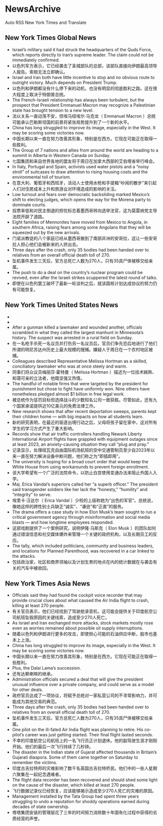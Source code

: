 # NewsArchive
Auto RSS New York Times and Translate

## New York Times Global News
* Israel’s military said it had struck the headquarters of the Quds Force, which reports directly to Iran’s supreme leader. The claim could not be immediately confirmed.
* 以色列军方表示，它已经袭击了圣城部队的总部，该部队直接向伊朗最高领导人报告。索赔无法立即确认。
* Israel and Iran both have little incentive to stop and no obvious route to outright victory. Much depends on President Trump.
* 以色列和伊朗都没有什么停下来的动机，也没有明显的彻底胜利之路。这在很大程度上取决于特朗普总统。
* The French-Israeli relationship has always been turbulent, but the prospect that President Emmanuel Macron may recognize a Palestinian state has brought tension to a new level.
* 法以关系一直动荡不安，但埃马纽埃尔·马克龙（ Emmanuel Macron ）总统可能承认巴勒斯坦国的前景将紧张局势提升到了一个新的水平。
* China has long struggled to improve its image, especially in the West. It may be scoring some victories now.
* 中国长期以来一直在努力改善其形象，特别是在西方。它现在可能正在取得一些胜利。
* The Group of 7 nations and allies from around the world are heading to a summit in Alberta in Western Canada on Sunday.
* 七国集团和来自世界各地的盟友将于周日在加拿大西部的艾伯塔省举行峰会。
* In Italy, Portugal and Spain, activists used water pistols and a “noisy stroll” of suitcases to draw attention to rising housing costs and the environmental toll of tourism.
* 在意大利、葡萄牙和西班牙，活动人士使用水枪和手提箱“吵闹的散步”来引起人们对住房成本上升和旅游业对环境造成的影响的关注。
* Low turnout and fears over democratic backsliding marked Mexico’s shift to electing judges, which opens the way for the Morena party to dominate courts.
* 投票率低和对民主倒退的担忧标志着墨西哥转向选举法官，这为莫雷纳党主导法院开辟了道路。
* Eight families of Mennonites have moved from Mexico to Angola, in southern Africa, raising fears among some Angolans that they will be squeezed out by the new arrivals.
* 门诺派教徒的八个家庭已经从墨西哥搬到了南部非洲的安哥拉，这让一些安哥拉人担心他们会被新来的人挤出去。
* Three days after the crash, only 35 bodies had been handed over to relatives from an overall official death toll of 270.
* 坠机事件发生三天后，官方总死亡人数为270人，只有35具尸体被移交给亲属。
* The push to do a deal on the country’s nuclear program could be revived, even after the Israeli strikes scuppered the latest round of talks.
* 即使在以色列罢工破坏了最新一轮谈判之后，就该国核计划达成协议的努力仍有可能恢复。

## New York Times United States News
* 
* 
* After a gunman killed a lawmaker and wounded another, officials scrambled in what they called the largest manhunt in Minnesota’s history. The suspect was arrested in a rural field on Sunday.
* 在一名枪手杀死一名议员并打伤另一名议员后，官员们争先恐后地进行了他们所谓的明尼苏达州历史上最大规模的搜捕。嫌疑人于周日在一个农村地区被捕。
* Colleagues described Representative Melissa Hortman as a skilled, conciliatory lawmaker who was at once steely and warm.
* 同事们将众议员梅丽莎·霍特曼（ Melissa Hortman ）描述为一位技术娴熟、和蔼可亲的立法者，他既坚强又热情。
* The handful of notable firms that were targeted by the president for punishment but chose to fight have uniformly won. Nine others have nonetheless pledged almost $1 billion in free legal work.
* 被总统作为惩罚目标但选择战斗的少数知名公司一致获胜。尽管如此，还有九个国家承诺提供近10亿美元的免费法律工作。
* New research shows that after recent deportation sweeps, parents kept their children home — with big impacts on how all students learn.
* 新的研究表明，在最近的驱逐出境行动之后，父母将孩子留在家中，这对所有学生的学习方式产生了重大影响。
* Records show that air traffic controllers handling Newark Liberty International Airport flights have grappled with equipment outages since at least 2023, an anxiety-causing situation they call “plug and pray.”
* 记录显示，处理纽瓦克自由国际机场航班的空中交通管制员至少自2023年以来一直在努力解决设备中断问题，他们称之为“即插即用”。
* The university is hoping for a broad court order that would keep the White House from using workarounds to prevent foreign enrollment.
* 该大学希望有一个广泛的法院命令，以防止白宫使用变通办法来阻止外国人入学。
* Maj. Erica Vandal’s superiors called her “a superb officer.” The president said transgender soldiers like her lack the “honesty,” “humility” and “integrity” to serve.
* 埃里卡·汪达尔（ Erica Vandal ）少校的上级称她为“出色的军官”。总统说，像她这样的跨性别士兵缺乏“诚实”、“谦逊”和“正直”的服务。
* The drama offers a case study in how Elon Musk’s team sought to run a critical government agency through misinformation and social media blasts — and how longtime employees responded.
* 这部戏剧提供了一个案例研究，说明伊隆·马斯克（ Elon Musk ）的团队如何通过错误信息和社交媒体爆炸来管理一个关键的政府机构，以及长期员工的反应。
* The tally, which included politicians, community and business leaders, and locations for Planned Parenthood, was recovered in a car linked to the attacks.
* 包括政治家，社区和商界领袖以及计划生育的地点在内的统计数据在与袭击有关的汽车中被收回。

## New York Times Asia News
* Officials said they had found the cockpit voice recorder that may provide crucial clues about what caused the Air India flight to crash, killing at least 270 people.
* 有关官员表示，他们已经找到了驾驶舱录音机，这可能会提供关于印度航空公司航班坠毁原因的关键线索，造成至少270人死亡。
* As Israel and Iran exchanged more attacks, stock markets mostly rose even as worries remained about possible oil supply interruptions.
* 随着以色列和伊朗进行更多的攻击，即使担心可能的石油供应中断，股市也基本上上涨。
* China has long struggled to improve its image, especially in the West. It may be scoring some victories now.
* 中国长期以来一直在努力改善其形象，特别是在西方。它现在可能正在取得一些胜利。
* Plus, the Dalai Lama’s succession.
* 还有达赖喇嘛的继承。
* Administration officials secured a deal that will give the president unusual influence over a private company, and could serve as a model for other deals.
* 政府官员达成了一项协议，将赋予总统对一家私营公司的不寻常影响力，并可能成为其他交易的典范。
* Three days after the crash, only 35 bodies had been handed over to relatives from an overall official death toll of 270.
* 坠机事件发生三天后，官方总死亡人数为270人，只有35具尸体被移交给亲属。
* One pilot on the ill-fated Air India flight was planning to retire. His co-pilot’s career was just getting started. Their final flight lasted seconds.
* 不幸的印度航空公司航班上的一名飞行员正计划退休。他的副驾驶生涯才刚刚开始。他们的最后一次飞行持续了几秒钟。
* The disaster in the Indian state of Gujarat affected thousands in Britain’s Gujarati diaspora. Some of them came together on Saturday to remember the victims.
* 印度古吉拉特邦的灾难影响了数千名英国古吉拉特侨民。他们中的一些人星期六聚集在一起纪念遇难者。
* The flight data recorder has been recovered and should shed some light on the cause of the disaster, which killed at least 270 people.
* 飞行数据记录仪已经恢复，应该能够揭示造成至少270人死亡的灾难的原因。
* Management installed by the Tata Group had spent three years struggling to undo a reputation for shoddy operations earned during decades of state ownership.
* 塔塔集团安装的管理层花了三年的时间努力消除数十年国有化过程中获得的劣质经营的声誉。

